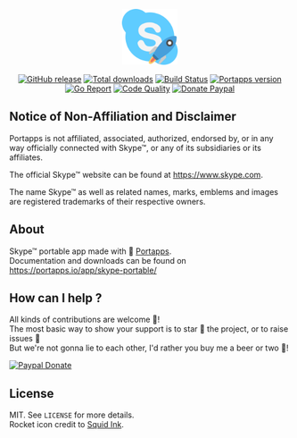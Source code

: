 <p align="center"><a href="https://portapps.io/app/skype-portable/" target="_blank"><img width="100" src="https://github.com/portapps/skype-portable/blob/master/res/papp.png"></a></p>

<p align="center">
  <a href="https://portapps.io/app/skype-portable/#download"><img src="https://img.shields.io/github/release/portapps/skype-portable.svg?style=flat-square" alt="GitHub release"></a>
  <a href="https://portapps.io/app/skype-portable/#download"><img src="https://img.shields.io/github/downloads/portapps/skype-portable/total.svg?style=flat-square" alt="Total downloads"></a>
  <a href="https://travis-ci.com/portapps/skype-portable"><img src="https://img.shields.io/travis/com/portapps/skype-portable/master.svg?style=flat-square" alt="Build Status"></a>
  <a href="https://github.com/portapps/portapps"><img src="https://img.shields.io/badge/portapps-1.24.0-479fdb.svg?style=flat-square" alt="Portapps version"></a>
  <a href="https://goreportcard.com/report/github.com/portapps/skype-portable"><img src="https://goreportcard.com/badge/github.com/portapps/skype-portable?style=flat-square" alt="Go Report"></a>
  <a href="https://www.codacy.com/app/portapps/skype-portable"><img src="https://img.shields.io/codacy/grade/07946201a8a74eab9c6021a26f32fb4e.svg?style=flat-square" alt="Code Quality"></a>
  <a href="https://www.paypal.com/cgi-bin/webscr?cmd=_s-xclick&hosted_button_id=WQD7AQGPDEPSG"><img src="https://img.shields.io/badge/donate-paypal-7057ff.svg?style=flat-square" alt="Donate Paypal"></a>
</p>

## Notice of Non-Affiliation and Disclaimer

Portapps is not affiliated, associated, authorized, endorsed by, or in any way officially connected with Skype™, or any of its subsidiaries or its affiliates.

The official Skype™ website can be found at https://www.skype.com.

The name Skype™ as well as related names, marks, emblems and images are registered trademarks of their respective owners.

## About

Skype™ portable app made with 🚀 [Portapps](https://portapps.io).<br />
Documentation and downloads can be found on https://portapps.io/app/skype-portable/

## How can I help ?

All kinds of contributions are welcome :raised_hands:!<br />
The most basic way to show your support is to star :star2: the project, or to raise issues :speech_balloon:<br />
But we're not gonna lie to each other, I'd rather you buy me a beer or two :beers:!

[![Paypal Donate](https://portapps.io/img/paypal-donate.png)](https://www.paypal.com/cgi-bin/webscr?cmd=_s-xclick&hosted_button_id=WQD7AQGPDEPSG)

## License

MIT. See `LICENSE` for more details.<br />
Rocket icon credit to [Squid Ink](http://thesquid.ink).
